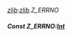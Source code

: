_[zlib](../../modules/zlib/zlib-module.md):[zlib](../../modules/zlib/zlib-module.md).Z\_ERRNO_
##### Const Z\_ERRNO:[Int](../../modules/wonkey/wonkey-types-int.md)
